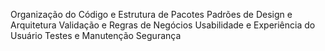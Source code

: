 Organização do Código e Estrutura de Pacotes
Padrões de Design e Arquitetura
Validação e Regras de Negócios
Usabilidade e Experiência do Usuário
Testes e Manutenção
Segurança
